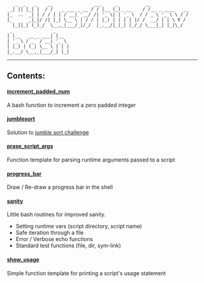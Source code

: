        _  _   _    __               ___     _          __
     _| || |_| |  / /   _ ___ _ __ / / |__ (_)_ __    / /__ _ ____   __
    |_  ..  _| | / / | | / __| '__/ /| '_ \| | '_ \  / / _ \ '_ \ \ / /
    |_      _|_|/ /| |_| \__ \ | / / | |_) | | | | |/ /  __/ | | \ V /
      |_||_| (_)_/  \__,_|___/_|/_/  |_.__/|_|_| |_/_/ \___|_| |_|\_/
     _               _
    | |__   __ _ ___| |__
    | '_ \ / _` / __| '_ \
    | |_) | (_| \__ \ | | |
    |_.__/ \__,_|___/_| |_|

----

## Contents:

#### [increment_padded_num](increment_padded_num.sh)  
A bash function to increment a zero padded integer

#### [jumblesort](jumblesort/jumblesort.sh)
Solution to [jumble sort challenge](jumblesort/README.md)

#### [prase_script_args](parse_script_args.sh)  
Function template for parsing runtime arguments passed to a script

#### [progress_bar](progress_bar.sh)  
Draw / Re-draw a progress bar in the shell

#### [sanity](sanity.sh)  
Little bash routines for improved sanity. 
* Setting runtime vars (script directory, script name)
* Safe iteration through a file
* Error / Verbose echo functions
* Standard test functions (file, dir, sym-link)

#### [show_usage](show_usage.sh)  
Simple function template for printing a script's usage statement
